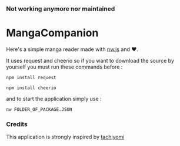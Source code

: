 ### Not working anymore nor maintained

# MangaCompanion

Here's a simple manga reader made with [nw.js](https://nwjs.io/) and ❤.

It uses request and cheerio so if you want to download the source by yourself you must run these commands before :

`npm install request`

`npm install cheerio`

and to start the application simply use :

`nw FOLDER_OF_PACKAGE.JSON`

### Credits

This application is strongly inspired by [tachiyomi](https://github.com/inorichi/tachiyomi)
